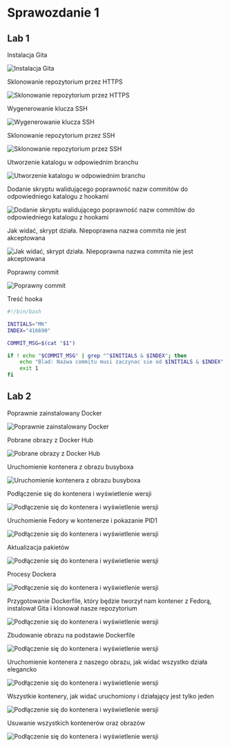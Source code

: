 # Sprawozdanie 1

## Lab 1

Instalacja Gita

![Instalacja Gita](lab1_screenshots/1.jpg)

Sklonowanie repozytorium przez HTTPS

![Sklonowanie repozytorium przez HTTPS](lab1_screenshots/2.jpg)

Wygenerowanie klucza SSH

![Wygenerowanie klucza SSH](lab1_screenshots/3.jpg)

Sklonowanie repozytorium przez SSH

![Sklonowanie repozytorium przez SSH](lab1_screenshots/4.jpg)

Utworzenie katalogu w odpowiednim branchu

![Utworzenie katalogu w odpowiednim branchu](lab1_screenshots/5.jpg)

Dodanie skryptu walidującego poprawność nazw commitów do odpowiedniego katalogu z hookami

![Dodanie skryptu walidującego poprawność nazw commitów do odpowiedniego katalogu z hookami](lab1_screenshots/6.jpg)

Jak widać, skrypt działa. Niepoprawna nazwa commita nie jest akceptowana

![Jak widać, skrypt działa. Niepoprawna nazwa commita nie jest akceptowana](lab1_screenshots/7.jpg)

Poprawny commit

![Poprawny commit](lab1_screenshots/8.jpg)

Treść hooka

```bash
#!/bin/bash

INITIALS="MK"
INDEX="416690"

COMMIT_MSG=$(cat "$1")

if ! echo "$COMMIT_MSG" | grep "^$INITIALS & $INDEX"; then
	echo "Blad: Nazwa commitu musi zaczynac sie od $INITIALS & $INDEX"
	exit 1
fi
```
## Lab 2

Poprawnie zainstalowany Docker

![Poprawnie zainstalowany Docker](lab2_screenshots/2.jpg)

Pobrane obrazy z Docker Hub

![Pobrane obrazy z Docker Hub](lab2_screenshots/3.jpg)

Uruchomienie kontenera z obrazu busyboxa

![Uruchomienie kontenera z obrazu busyboxa](lab2_screenshots/4.jpg)

Podłączenie się do kontenera i wyświetlenie wersji

![Podłączenie się do kontenera i wyświetlenie wersji](lab2_screenshots/5.jpg)

Uruchomienie Fedory w kontenerze i pokazanie PID1

![Podłączenie się do kontenera i wyświetlenie wersji](lab2_screenshots/6.jpg)

Aktualizacja pakietów

![Podłączenie się do kontenera i wyświetlenie wersji](lab2_screenshots/7.jpg)

Procesy Dockera

![Podłączenie się do kontenera i wyświetlenie wersji](lab2_screenshots/8.jpg)

Przygotowanie Dockerfile, który będzie tworzył nam kontener z Fedorą, instalował Gita i klonował nasze repozytorium

![Podłączenie się do kontenera i wyświetlenie wersji](lab2_screenshots/9.jpg)

Zbudowanie obrazu na podstawie Dockerfile

![Podłączenie się do kontenera i wyświetlenie wersji](lab2_screenshots/10.jpg)

Uruchomienie kontenera z naszego obrazu, jak widać wszystko działa elegancko

![Podłączenie się do kontenera i wyświetlenie wersji](lab2_screenshots/11.jpg)

Wszystkie kontenery, jak widać uruchomiony i działający jest tylko jeden

![Podłączenie się do kontenera i wyświetlenie wersji](lab2_screenshots/12.jpg)

Usuwanie wszystkich kontenerów oraz obrazów

![Podłączenie się do kontenera i wyświetlenie wersji](lab2_screenshots/13.jpg)
